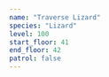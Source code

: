 ```yaml
---
name: "Traverse Lizard"
species: "Lizard"
level: 100
start_floor: 41
end_floor: 42
patrol: false
---
```

